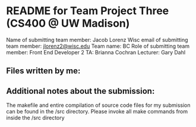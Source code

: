 README for Team Project Three (CS400 @ UW Madison)
==================================================

Name of submitting team member: Jacob Lorenz
Wisc email of submitting team member: jlorenz2@wisc.edu
Team name: BC
Role of submitting team member: Front End Developer 2
TA: Brianna Cochran
Lecturer: Gary Dahl

Files written by me:
--------------------

Additional notes about the submission:
--------------------------------------
The makefile and entire compilation of source code files for my submission can be found in the /src directory.
Please invoke all make commands from inside the /src directory